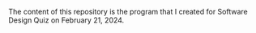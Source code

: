 The content of this repository is the program that I created for Software Design Quiz on February 21, 2024.
